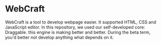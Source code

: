 # WebCraft
WebCraft is a tool to develop webpage easier. It supported HTML, CSS and JavaScript editor. In this repository, we used our self-developed core: Draggable. this engine is making better and better. During the beta term, you'd better not develop anything what depends on it.
